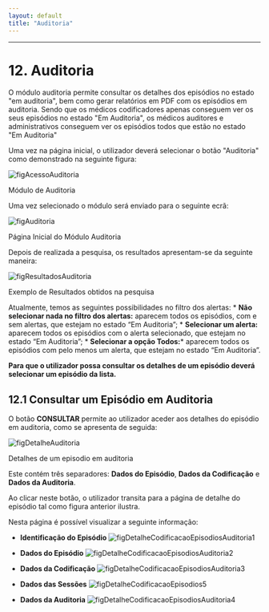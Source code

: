 ```yaml
---
layout: default
title: "Auditoria"
---
```



---
<div id="auditoria"></div>

# 12. Auditoria

O módulo auditoria permite consultar os detalhes dos episódios no estado "em auditoria", bem como gerar relatórios em PDF com os episódios em auditoria. 
Sendo que os médicos codificadores apenas conseguem ver os seus episódios no estado "Em Auditoria", os médicos auditores e administrativos conseguem ver os episódios todos que estão no estado "Em Auditoria"

Uma vez na página inicial, o utilizador deverá selecionar o botão "Auditoria" como demonstrado na seguinte figura:

![figAcessoAuditoria](img/pages/13_1.jpg)

<p class="caption" id="figAcessoAuditoria">Módulo de Auditoria</p>

Uma vez selecionado o módulo será enviado para o seguinte ecrã:

![figAuditoria](img/pages/13_2.jpg) 

<p class="caption" id="figAuditoria">Página Inicial do Módulo Auditoria</p>

Depois de realizada a pesquisa, os resultados apresentam-se da seguinte maneira:

![figResultadosAuditoria](img/pages/13_3.jpg)

<p class="caption" id="figResultadosAuditoria">Exemplo de Resultados obtidos na pesquisa</p>

Atualmente, temos as seguintes possibilidades no filtro dos alertas:
	* **Não selecionar nada no filtro dos alertas:** aparecem todos os episódios, com e sem alertas, que estejam no estado “Em Auditoria”;
	* **Selecionar um alerta:** aparecem todos os episódios com o alerta selecionado, que estejam no estado “Em Auditoria”;
	* **Selecionar a opção Todos:*** aparecem todos os episódios com pelo menos um alerta, que estejam no estado “Em Auditoria”.

**Para que o utilizador possa consultar os detalhes de um episódio deverá selecionar um episódio da lista.**

<div id="consultarAuditoria"></div>

## 12.1 Consultar um Episódio em Auditoria

O botão **CONSULTAR** permite ao utilizador aceder aos detalhes do episódio em auditoria, como se apresenta de seguida:

![figDetalheAuditoria](img/pages/13_4.jpg)

<p class="caption" id="figEditaCodificacaoEpisodios">Detalhes de um episodio em auditoria</p>

Este contém três separadores: **Dados do Episódio**, **Dados da Codificação** e **Dados da Auditoria**.

Ao clicar neste botão, o utilizador transita para a página de detalhe do episódio tal como figura anterior ilustra.

Nesta página é possível visualizar a seguinte informação:

* **Identificação do Episódio**
![figDetalheCodificacaoEpisodiosAuditoria1](img/pages/6_2_3.jpg)

* **Dados do Episódio**
![figDetalheCodificacaoEpisodiosAuditoria2](img/pages/6_2_4.jpg)

* **Dados da Codificação**
![figDetalheCodificacaoEpisodiosAuditoria3](img/pages/6_2_5.jpg)

* **Dados das Sessões**
![figDetalheCodificacaoEpisodios5](img/pages/6_2_7.jpg)

* **Dados da Auditoria**
![figDetalheCodificacaoEpisodiosAuditoria4](img/pages/6_2_6.jpg)




